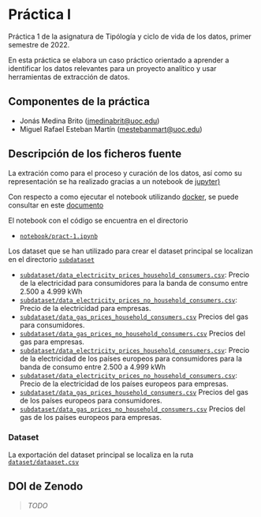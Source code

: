 
# Práctica I

Práctica 1 de la asignatura de Tipólogía y ciclo de vida de los datos, primer semestre de 2022. 

En esta práctica se elabora un caso práctico orientado a aprender a identificar los datos relevantes para un proyecto analítico y usar herramientas de extracción de datos.



## Componentes de la práctica

 - Jonás Medina Brito (jmedinabrit@uoc.edu)
 - Miguel Rafael Esteban Martín (mestebanmart@uoc.edu)
 
 
## Descripción de los ficheros fuente

La extración como para el proceso y curación de los datos, así como su representación se ha realizado gracias a un notebook de [jupyter)](https://jupyter.org/)

Con respecto a como ejecutar el notebook utilizando [docker](https://www.docker.com/), se puede consultar en este [documento](doc/install/docker.md)

El notebook con el código se encuentra en el directorio

 - [`notebook/pract-1.ipynb`](notebook/pract-1.ipynb)
 
 Los dataset que se han utilizado para crear el dataset principal se localizan en el directorio [`subdataset`](./subdataset)
 

 - [`subdataset/data_electricity_prices_household_consumers.csv`](subdataset/data_electricity_prices_household_consumers.csv): Precio de la electricidad para consumidores para la banda de consumo entre  2.500 a 4.999 kWh 
 - [`subdataset/data_electricity_prices_no_household_consumers.csv`](subdataset/data_electricity_prices_no_household_consumers.csv): Precio de la electricidad para empresas.
 - [`subdataset/data_gas_prices_household_consumers.csv`](subdataset/data_gas_prices_household_consumers.csv) Precios del gas para consumidores.
 - [`subdataset/data_gas_prices_no_household_consumers.csv`](subdataset/data_gas_prices_no_household_consumers.csv) Precios del gas para empresas.
 - [`subdataset/data_electricity_prices_household_consumers.csv`](subdataset/data_electricity_prices_household_consumers.csv): Precio de la electricidad de los países europeos para consumidores para la banda de consumo entre  2.500 a 4.999 kWh 
 - [`subdataset/data_electricity_prices_no_household_consumers.csv`](subdataset/data_electricity_prices_no_household_consumers.csv): Precio de la electricidad de los países europeos para empresas.
 - [`subdataset/data_gas_prices_household_consumers.csv`](subdataset/data_gas_prices_household_consumers.csv) Precios del gas de los países europeos para consumidores.
 - [`subdataset/data_gas_prices_no_household_consumers.csv`](subdataset/data_gas_prices_no_household_consumers.csv) Precios del gas de los países europeos para empresas. 
 
 ### Dataset 
 
 La exportación del dataset principal se localiza en la ruta  [`dataset/dataaset.csv`](./dataset/dataaset.csv)

 
## DOI de Zenodo

> _TODO_







